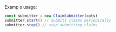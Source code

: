 Example usage:

```js
const submitter = new ClaimSubmitter(opts)
submitter.start() // submits claims periodically
submitter.stop() // stop submitting claims
```